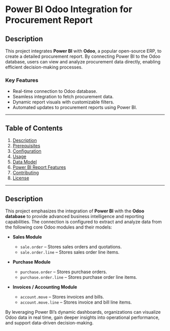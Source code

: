 
# Power BI Odoo Integration for Procurement Report

## Description

This project integrates **Power BI** with **Odoo**, a popular open-source ERP, to create a detailed procurement report. By connecting Power BI to the Odoo database, users can view and analyze procurement data directly, enabling efficient decision-making processes.

### Key Features
- Real-time connection to Odoo database.
- Seamless integration to fetch procurement data.
- Dynamic report visuals with customizable filters.
- Automated updates to procurement reports using Power BI.

---

## Table of Contents

1. [Description](#Description)
2. [Prerequisites](#prerequisites)
3. [Configuration](#configuration)
4. [Usage](#usage)
5. [Data Model](#data-model)
6. [Power BI Report Features](#power-bi-report-features)
7. [Contributing](#contributing)
8. [License](#license)

---
## Description

This project emphasizes the integration of **Power BI** with the **Odoo database** to provide advanced business intelligence and reporting capabilities. The connection is configured to extract and analyze data from the following core Odoo modules and their models:

- **Sales Module**  
  - `sale.order` – Stores sales orders and quotations.  
  - `sale.order.line` – Stores sales order line items.  

- **Purchase Module**  
  - `purchase.order` – Stores purchase orders.  
  - `purchase.order.line` – Stores purchase order line items.  

- **Invoices / Accounting Module**  
  - `account.move` – Stores invoices and bills.  
  - `account.move.line` – Stores invoice and bill line items.  

By leveraging Power BI’s dynamic dashboards, organizations can visualize Odoo data in real time, gain deeper insights into operational performance, and support data-driven decision-making.
